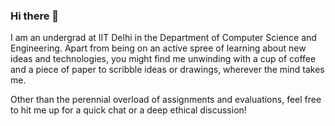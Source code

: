 ### Hi there 👋

I am an undergrad at IIT Delhi in the Department of Computer Science and Engineering. Apart from being on an active spree of learning about new ideas and technologies, you might find me unwinding with a cup of coffee and a piece of paper to scribble ideas or drawings, wherever the mind takes me.

Other than the perennial overload of assignments and evaluations, feel free to hit me up for a quick chat or a deep ethical discussion!

<!--
**jahnabiroy/jahnabiroy** is a ✨ _special_ ✨ repository because its `README.md` (this file) appears on your GitHub profile.

Here are some ideas to get you started:

- 🔭 I’m currently working on ...
- 🌱 I’m currently learning ...
- 👯 I’m looking to collaborate on ...
- 🤔 I’m looking for help with ...
- 💬 Ask me about ...
- 📫 How to reach me: ...
- 😄 Pronouns: ...
- ⚡ Fun fact: ...
-->
